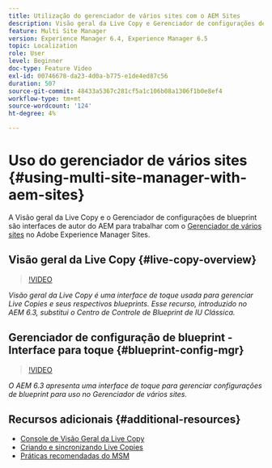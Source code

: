 ```yaml
---
title: Utilização do gerenciador de vários sites com o AEM Sites
description: Visão geral da Live Copy e Gerenciador de configurações de blueprint são interfaces habilitadas para interface de toque para trabalhar com o Gerenciador de vários sites.
feature: Multi Site Manager
version: Experience Manager 6.4, Experience Manager 6.5
topic: Localization
role: User
level: Beginner
doc-type: Feature Video
exl-id: 00746678-da23-4d0a-b775-e1de4ed87c56
duration: 507
source-git-commit: 48433a5367c281cf5a1c106b08a1306f1b0e8ef4
workflow-type: tm+mt
source-wordcount: '124'
ht-degree: 4%

---
```


# Uso do gerenciador de vários sites {#using-multi-site-manager-with-aem-sites}

A Visão geral da Live Copy e o Gerenciador de configurações de blueprint são interfaces de autor do AEM para trabalhar com o [Gerenciador de vários sites](https://experienceleague.adobe.com/docs/experience-manager-cloud-service/content/sites/administering/reusing-content/msm-and-translation.html?lang=pt-BR) no Adobe Experience Manager Sites.

## Visão geral da Live Copy {#live-copy-overview}

>[!VIDEO](https://video.tv.adobe.com/v/17054?quality=12&learn=on)

*Visão geral da Live Copy é uma interface de toque usada para gerenciar Live Copies e seus respectivos blueprints. Esse recurso, introduzido no AEM 6.3, substitui o Centro de Controle de Blueprint de IU Clássica.*

## Gerenciador de configuração de blueprint - Interface para toque {#blueprint-config-mgr}

>[!VIDEO](https://video.tv.adobe.com/v/17056?quality=12&learn=on)

*O AEM 6.3 apresenta uma interface de toque para gerenciar configurações de blueprint para uso no Gerenciador de vários sites.*

## Recursos adicionais {#additional-resources}

* [Console de Visão Geral da Live Copy](https://helpx.adobe.com/br/experience-manager/6-5/sites/administering/using/msm-livecopy-overview.html)
* [Criando e sincronizando Live Copies](https://helpx.adobe.com/br/experience-manager/6-5/sites/administering/using/msm-livecopy.html)
* [Práticas recomendadas do MSM](https://helpx.adobe.com/br/experience-manager/6-5/sites/administering/using/msm-best-practices.html)
